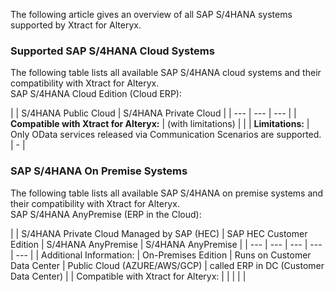 The following article gives an overview of all SAP S/4HANA systems supported by Xtract for Alteryx.

### Supported SAP S/4HANA Cloud Systems

The following table lists all available SAP S/4HANA cloud systems and their compatibility with Xtract for Alteryx.\
SAP S/4HANA Cloud Edition (Cloud ERP):

| | S/4HANA Public Cloud | S/4HANA Private Cloud | | --- | --- | --- | | **Compatible with Xtract for Alteryx:** | (with limitations) | | | **Limitations:** | Only OData services released via Communication Scenarios are supported. | - |

### SAP S/4HANA On Premise Systems

The following table lists all available SAP S/4HANA on premise systems and their compatibility with Xtract for Alteryx.\
SAP S/4HANA AnyPremise (ERP in the Cloud):

| | S/4HANA Private Cloud Managed by SAP (HEC) | SAP HEC Customer Edition | S/4HANA AnyPremise | S/4HANA AnyPremise | | --- | --- | --- | --- | --- | | Additional Information: | On-Premises Edition | Runs on Customer Data Center | Public Cloud (AZURE/AWS/GCP) | called ERP in DC (Customer Data Center) | | Compatible with Xtract for Alteryx: | | | | |
